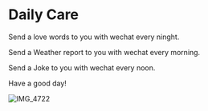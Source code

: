 # Daily Care

Send a love words to you with wechat every ninght.

Send a Weather report to you with wechat every morning.

Send a Joke to you with wechat every noon.

Have a good day!

![IMG_4722](https://user-images.githubusercontent.com/16299874/126859258-787be121-bbe7-477e-b10e-67cce368904a.PNG)

